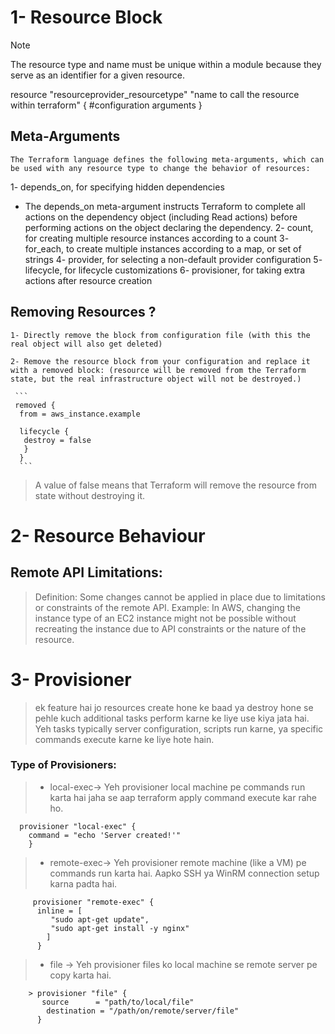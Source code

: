 
# 1- Resource Block

>[!NOTE]
> The resource type and name must be unique within a module because they serve as an identifier for a given resource.


    
resource "resourceprovider_resourcetype" "name to call the resource within terraform" {
  #configuration arguments 
}



## Meta-Arguments
    The Terraform language defines the following meta-arguments, which can be used with any resource type to change the behavior of resources:

1- depends_on, for specifying hidden dependencies
  + The depends_on meta-argument instructs Terraform to complete all actions on the dependency object (including Read actions) before performing actions on the object declaring the dependency. 
2- count, for creating multiple resource instances according to a count
3- for_each, to create multiple instances according to a map, or set of strings
4- provider, for selecting a non-default provider configuration
5- lifecycle, for lifecycle customizations
6- provisioner, for taking extra actions after resource creation




## Removing Resources ?

    1- Directly remove the block from configuration file (with this the real object will also get deleted)

    2- Remove the resource block from your configuration and replace it with a removed block: (resource will be removed from the Terraform state, but the real infrastructure object will not be destroyed.)

     ```
     removed {
      from = aws_instance.example

      lifecycle {
       destroy = false
       }
      }
      ```
> A value of false means that Terraform will remove the resource from state without destroying it.






# 2- Resource Behaviour

## Remote API Limitations:
> Definition: Some changes cannot be applied in place due to limitations or constraints of the remote API.
>   Example: In AWS, changing the instance type of an EC2 instance might not be possible without recreating the instance due to API constraints or the nature of the resource.






# 3- Provisioner 
> ek feature hai jo resources create hone ke baad ya destroy hone se pehle kuch additional tasks perform karne ke liye use kiya jata hai. Yeh tasks typically server configuration, scripts run karne, ya specific commands execute karne ke liye hote hain.
 ### Type of Provisioners:

 >  + local-exec-> Yeh provisioner local machine pe commands run karta hai jaha se aap terraform apply command execute kar rahe ho.

      provisioner "local-exec" {
        command = "echo 'Server created!'"
        }

 >  + remote-exec-> Yeh provisioner remote machine (like a VM) pe commands run karta hai. Aapko SSH ya WinRM connection setup karna padta hai.

         provisioner "remote-exec" {
          inline = [
             "sudo apt-get update",
             "sudo apt-get install -y nginx"
            ]
          }

 >  + file -> Yeh provisioner files ko local machine se remote server pe copy karta hai.
 
        > provisioner "file" {
           source      = "path/to/local/file"
            destination = "/path/on/remote/server/file"
          }
